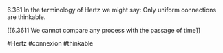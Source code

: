6.361 In the terminology of Hertz we might say: Only uniform connections are thinkable.

[[6.3611 We cannot compare any process with the passage of time]]

#Hertz #connexion #thinkable 